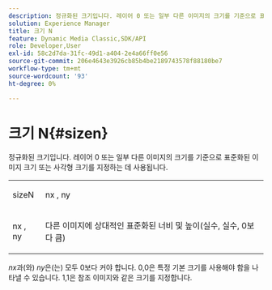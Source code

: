 ```yaml
---
description: 정규화된 크기입니다. 레이어 0 또는 일부 다른 이미지의 크기를 기준으로 표준화된 이미지 크기 또는 사각형 크기를 지정하는 데 사용됩니다.
solution: Experience Manager
title: 크기 N
feature: Dynamic Media Classic,SDK/API
role: Developer,User
exl-id: 58c2d7da-31fc-49d1-a404-2e4a66ff0e56
source-git-commit: 206e4643e3926cb85b4be2189743578f88180be7
workflow-type: tm+mt
source-wordcount: '93'
ht-degree: 0%

---
```


# 크기 N{#sizen}

정규화된 크기입니다. 레이어 0 또는 일부 다른 이미지의 크기를 기준으로 표준화된 이미지 크기 또는 사각형 크기를 지정하는 데 사용됩니다.

<table id="simpletable_BB36205775D4447084E527E2630D28B9"> 
 <tr class="strow"> 
  <td class="stentry"> <p><span class="codeph"> <span class="varname"> sizeN</span> </span> </p></td> 
  <td class="stentry"> <p><span class="codeph"> <span class="varname"> nx</span> </span>, <span class="codeph"><span class="varname"> ny</span></span> </p></td> 
 </tr> 
 <tr class="strow"> 
  <td class="stentry"> <p><span class="codeph"> <span class="varname"> nx</span> </span>, <span class="codeph"><span class="varname"> ny</span></span> </p></td> 
  <td class="stentry"> <p>다른 이미지에 상대적인 표준화된 너비 및 높이(실수, 실수, 0보다 큼) </p></td> 
 </tr> 
</table>

*nx*&#x200B;과(와) *ny*&#x200B;은(는) 모두 0보다 커야 합니다. 0,0은 특정 기본 크기를 사용해야 함을 나타낼 수 있습니다. 1,1은 참조 이미지와 같은 크기를 지정합니다.
